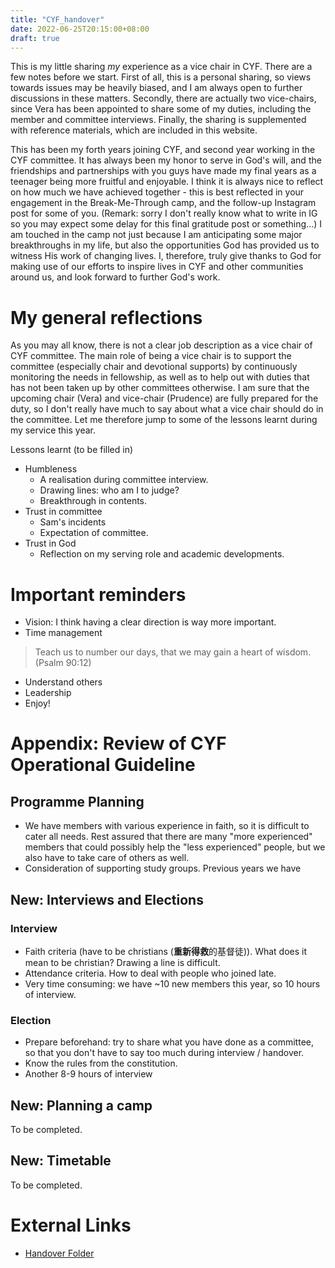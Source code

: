 ```yaml
---
title: "CYF_handover"
date: 2022-06-25T20:15:00+08:00
draft: true
---
```


This is my little sharing *my* experience as a vice chair in CYF. There are a few notes before we start. First of all, this is a personal sharing, so views towards issues may be heavily biased, and I am always open to further discussions in these matters. Secondly, there are actually two vice-chairs, since Vera has been appointed to share some of my duties, including the member and committee interviews. Finally, the sharing is supplemented with reference materials, which are included in this website.

This has been my forth years joining CYF, and second year working in the CYF committee. It has always been my honor to serve in God's will, and the friendships and partnerships with you guys have made my final years as a teenager being more fruitful and enjoyable. I think it is always nice to reflect on how much we have achieved together - this is best reflected in your engagement in the Break-Me-Through camp, and the follow-up Instagram post for some of you. (Remark: sorry I don't really know what to write in IG so you may expect some delay for this final gratitude post or something...) I am touched in the camp not just because I am anticipating some major breakthroughs in my life, but also the opportunities God has provided us to witness His work of changing lives. I, therefore, truly give thanks to God for making use of our efforts to inspire lives in CYF and other communities around us, and look forward to further God's work.

# My general reflections
As you may all know, there is not a clear job description as a vice chair of CYF committee. The main role of being a vice chair is to support the committee (especially chair and devotional supports) by continuously monitoring the needs in fellowship, as well as to help out with duties that has not been taken up by other committees otherwise. I am sure that the upcoming chair (Vera) and vice-chair (Prudence) are fully prepared for the duty, so I don't really have much to say about what a vice chair should do in the committee. Let me therefore jump to some of the lessons learnt during my service this year.

Lessons learnt (to be filled in)
- Humbleness
    - A realisation during committee interview.
    - Drawing lines: who am I to judge?
    - Breakthrough in contents.
- Trust in committee
    - Sam's incidents
    - Expectation of committee.
- Trust in God
    - Reflection on my serving role and academic developments.

# Important reminders
- Vision: I think having a clear direction is way more important. 
- Time management
> Teach us to number our days, that we may gain a heart of wisdom. (Psalm 90:12)
- Understand others
- Leadership
- Enjoy!

# Appendix: Review of CYF Operational Guideline

## Programme Planning
- We have members with various experience in faith, so it is difficult to cater all needs. Rest assured that there are many "more experienced" members that could possibly help the "less experienced" people, but we also have to take care of others as well.
- Consideration of supporting study groups. Previous years we have 

## New: Interviews and Elections
### Interview
- Faith criteria (have to be christians (**重新得救**的基督徒)). What does it mean to be christian? Drawing a line is difficult.
- Attendance criteria. How to deal with people who joined late.
- Very time consuming: we have ~10 new members this year, so 10 hours of interview.

### Election
- Prepare beforehand: try to share what you have done as a committee, so that you don't have to say too much during interview / handover. 
- Know the rules from the constitution.
- Another 8-9 hours of interview

## New: Planning a camp
To be completed.

## New: Timetable
To be completed.

# External Links 
- [Handover Folder](https://drive.google.com/drive/folders/19NCe_Z2RZ2sLjtIeMUMIxnJQO_eBh0Iq?usp=sharing)